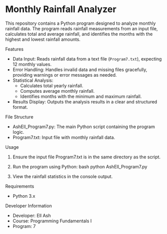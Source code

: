 # Monthly Rainfall Analyzer

This repository contains a Python program designed to analyze monthly rainfall data. The program reads rainfall measurements from an input file, calculates total and average rainfall, and identifies the months with the highest and lowest rainfall amounts.

 Features

- Data Input: Reads rainfall data from a text file (`Program7.txt`), expecting 12 monthly values.
- Error Handling: Handles invalid data and missing files gracefully, providing warnings or error messages as needed.
- Statistical Analysis:
  - Calculates total yearly rainfall.
  - Computes average monthly rainfall.
  - Identifies months with the minimum and maximum rainfall.
- Results Display: Outputs the analysis results in a clear and structured format.

 File Structure

- AshEll_Program7.py: The main Python script containing the program logic.
- Program7.txt: Input file with monthly rainfall data.

 Usage

1. Ensure the input file Program7.txt is in the same directory as the script.
2. Run the program using Python:
   bash
   python AshEll_Program7.py
   
3. View the rainfall statistics in the console output.

 Requirements

- Python 3.x

 Developer Information

- Developer: Ell Ash
- Course: Programming Fundamentals I
- Program: 7

